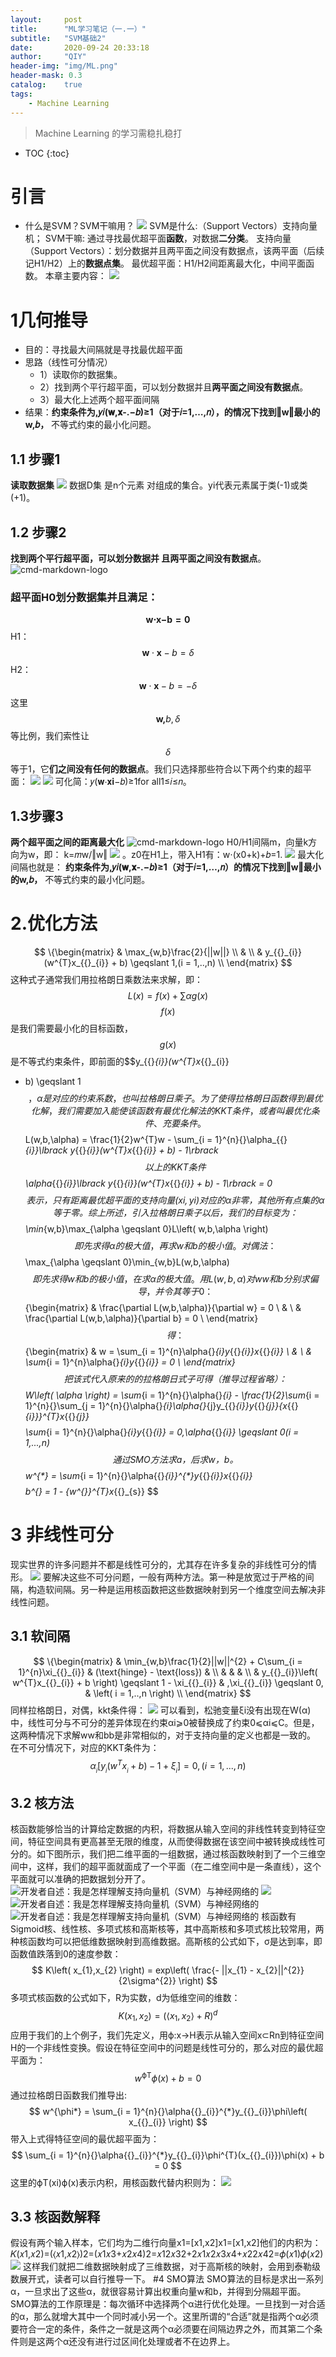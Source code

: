 ```yaml
---
layout:     post
title:      "ML学习笔记（一.一）"
subtitle:   "SVM基础2"
date:       2020-09-24 20:33:18
author:     "QIY"
header-img: "img/ML.png"
header-mask: 0.3 
catalog:    true
tags:
    - Machine Learning
---
```



> Machine Learning 的学习需稳扎稳打

* TOC
{:toc}

# 引言

-   什么是SVM？SVM干嘛用？
![](/img/in-post/200924_svm2/20651249bdc017632b540567c2f39f15.png)
SVM是什么:（Support Vectors）支持向量机；
SVM干嘛: 通过寻找最优超平面**函数**，对数据**二分类**。
支持向量（Support
Vectors）：划分数据并且两平面之间没有数据点，该两平面（后续记H1/H2）上的**数据点集**。
最优超平面：H1/H2间距离最大化，中间平面函数。
本章主要内容：
![](/img/in-post/200924_svm2/907ffb633624c2d405f68de0d997cef7.png)
# 1几何推导
-   目的：寻找最大间隔就是寻找最优超平面
-   思路（线性可分情况）
    -   1）读取你的数据集。
    -   2）找到两个平行超平面，可以划分数据并且**两平面之间没有数据点**。
    -   3）最大化上述两个超平面间隔
-   结果：**约束条件为,𝑦𝑖(𝐰,𝐱-.−𝑏)≥1（对于𝑖=1,…,𝑛），的情况下找到‖w‖最小的w,𝑏，**
    不等式约束的最小化问题。
## 1.1 **步骤1**
**读取数据集**
![](/img/in-post/200924_svm2/a07eb337dd0cec2fd4285583f8ded161.png)
数据D集 是n个元素 对组成的集合。yi代表元素属于类(-1)或类(+1)。
## 1.2 **步骤2**
**找到两个平行超平面，可以划分数据并 且两平面之间没有数据点**。
![cmd-markdown-logo](/img/in-post/200924_svm2/87ce89ee13f743cd7fa00b763fa23de7.png)
### 超平面H0划分数据集并且满足：
$$
\mathbf{w}\mathbf{\cdot}\mathbf{x}\mathbf{- b = 0}
$$
H1：
$$
\mathbf{w} \cdot \mathbf{x} - b = \delta
$$
H2：
$$
\mathbf{w} \cdot \mathbf{x} - b = - \delta
$$
这里$$\mathbf{w}\mathbf{,}b,\delta$$等比例，我们索性让$$\delta$$等于1，它**们之间没有任何的数据点**。我们只选择那些符合以下两个约束的超平面：
![](/img/in-post/200924_svm2/2c8b91d616afb961ab203a3584aa06b4.png)
![](/img/in-post/200924_svm2/4832987e501a9929c0dedd41de083416.png)
可化简：𝑦(𝐰⋅𝐱𝐢−𝑏)≥1for all1≤𝑖≤𝑛。
## 1.3**步骤3**
**两个超平面之间的距离最大化**
![cmd-markdown-logo](/img/in-post/200924_svm2/29fa4b6f08d60f6aa3be43db05c18d4d.png)
H0/H1间隔m，向量k方向为w，即： k=𝑚w/‖w‖
![](/img/in-post/200924_svm2/8e75eda4fb7e810a43662d6fbfc1106b.png)
。z0在H1上，带入H1有：w⋅(x0+k)+𝑏=1.
![](/img/in-post/200924_svm2/192e25e26a9a287332f545f0a70f97cf.png)
最大化间隔也就是：
**约束条件为,𝑦𝑖(𝐰,𝐱-.−𝑏)≥1（对于𝑖=1,…,𝑛）的情况下找到‖w‖最小的w,𝑏，**
不等式约束的最小化问题。
# 2.优化方法
$$
\{\begin{matrix}
 & \max_{w,b}\frac{2}{||w||} \\
 & \\
 & y_{{}_{i}}(w^{T}x_{{}_{i}} + b) \geqslant 1,(i = 1,..,n) \\
\end{matrix}
$$
这种式子通常我们用拉格朗日乘数法来求解，即：
$$
L(x) = f(x) + \sum\alpha g(x)
$$
$$f(x)$$是我们需要最小化的目标函数，$$g(x)$$是不等式约束条件，即前面的$$y_{{}_{i}}(w^{T}x_{{}_{i}}
+ b) \geqslant 1$$，  
α是对应的约束系数，也叫拉格朗日乘子。为了使得拉格朗日函数得到最优化解，我们需要加入能使该函数有最优化解法的KKT条件，或者叫最优化条件、充要条件。
$$
L(w,b,\alpha) = \frac{1}{2}w^{T}w - \sum_{i = 1}^{n}{}\alpha_{{}_{i}}\lbrack y_{{}_{i}}(w^{T}x_{{}_{i}} + b) - 1\rbrack
$$
以上的KKT条件$$\alpha_{{}_{i}}\lbrack y_{{}_{i}}(w^{T}x_{{}_{i}} + b) - 1\rbrack
=
0$$表示，只有距离最优超平面的支持向量(xi,yi)对应的α非零，其他所有点集的α等于零。综上所述，引入拉格朗日乘子以后，我们的目标变为：
$$
\min_{w,b}\max_{\alpha \geqslant 0}L\left( w,b,\alpha \right)
$$
即先求得α的极大值，再求w和b的极小值。
对偶法：
$$
\max_{\alpha \geqslant 0}\min_{w,b}L(w,b,\alpha)
$$
即先求得w和b的极小值，在求α的极大值。用L(w,b,α)对ww和b分别求偏导，并令其等于0：
$$
\{\begin{matrix}
 & \frac{\partial L(w,b,\alpha)}{\partial w} = 0 \\
 & \\
 & \frac{\partial L(w,b,\alpha)}{\partial b} = 0 \\
\end{matrix}
$$
得：
$$
\{\begin{matrix}
 & w = \sum_{i = 1}^{n}\alpha{}_{i}y_{{}_{i}}x_{{}_{i}} \\
 & \\
 & \sum_{i = 1}^{n}\alpha{}_{i}y_{{}_{i}} = 0 \\
\end{matrix}
$$
把该式代入原来的的拉格朗日式子可得（推导过程省略）：
$$
W\left( \alpha \right) = \sum_{i = 1}^{n}{}\alpha{}_{i} - \frac{1}{2}\sum_{i = 1}^{n}{}\sum_{j = 1}^{n}{}\alpha{}_{i}\alpha{}_{j}y_{{}_{i}}y_{{}_{j}}{x_{{}_{i}}}^{T}x_{{}_{j}}
$$
$$
\sum_{i = 1}^{n}{}\alpha{}_{i}y_{{}_{i}} = 0,\alpha_{{}_{i}} \geqslant 0(i = 1,...,n)
$$
通过SMO方法求a，后求w，b。
$$
w^{*} = \sum_{i = 1}^{n}{}\alpha{{}_{i}}^{*}y_{{}_{i}}x_{{}_{i}}
$$
$$
b^{*} = 1 - {w^{*}}^{T}x_{{}_{s}}
$$
# 3 非线性可分
现实世界的许多问题并不都是线性可分的，尤其存在许多复杂的非线性可分的情形。
![](/img/in-post/200924_svm2/326fdcb0715860f8aca9c9bb1774c5aa.jpg)
要解决这些不可分问题，一般有两种方法。第一种是放宽过于严格的间隔，构造软间隔。另一种是运用核函数把这些数据映射到另一个维度空间去解决非线性问题。
## 3.1 软间隔
$$
\{\begin{matrix}
 & \min_{w,b}\frac{1}{2}||w||^{2} + C\sum_{i = 1}^{n}\xi_{{}_{i}} & (\text{hinge} - \text{loss}) & \\
 & & & \\
 & y_{{}_{i}}\left( w^{T}x_{{}_{i}} + b \right) \geqslant 1 - \xi_{{}_{i}} & ,\xi_{{}_{i}} \geqslant 0, & \left( i = 1,..,n \right) \\
\end{matrix}
$$
同样拉格朗日，对偶，kkt条件得：
![](/img/in-post/200924_svm2/c8c09979e58459d90c78c097209b77c2.png)
可以看到，松驰变量ξi没有出现在W(α)中，线性可分与不可分的差异体现在约束αi⩾0被替换成了约束0⩽αi⩽C。但是，这两种情况下求解ww和bb是非常相似的，对于支持向量的定义也都是一致的。  
在不可分情况下，对应的KKT条件为：
$$
\alpha_{{}_{i}}\lbrack y_{{}_{i}}(w^{T}x_{{}_{i}} + b) - 1 + \xi_{{}_{i}}\rbrack = 0,(i = 1,...,n)
$$
## 3.2 核方法
核函数能够恰当的计算给定数据的内积，将数据从输入空间的非线性转变到特征空间，特征空间具有更高甚至无限的维度，从而使得数据在该空间中被转换成线性可分的。如下图所示，我们把二维平面的一组数据，通过核函数映射到了一个三维空间中，这样，我们的超平面就面成了一个平面（在二维空间中是一条直线），这个平面就可以准确的把数据划分开了。
![开发者自述：我是怎样理解支持向量机（SVM）与神经网络的](/img/in-post/200924_svm2/e9d28967b89baf3f5f38b27c54bcdb10.jpg)
![](/img/in-post/200924_svm2/c669cf8cbfa024d65151cd43fba578a0.jpg)
![开发者自述：我是怎样理解支持向量机（SVM）与神经网络的](/img/in-post/200924_svm2/27f457c32841ae33edacab1d81692bcd.jpg)
![开发者自述：我是怎样理解支持向量机（SVM）与神经网络的](/img/in-post/200924_svm2/1e54d00ad9165591182151863a4d5a0f.jpg)
核函数有Sigmoid核、线性核、多项式核和高斯核等，其中高斯核和多项式核比较常用，两种核函数均可以把低维数据映射到高维数据。高斯核的公式如下，σ是达到率，即函数值跌落到0的速度参数：
$$
K\left( x_{1},x_{2} \right) = exp\left( \frac{- ||x_{1} - x_{2}||^{2}}{2\sigma^{2}} \right)
$$
多项式核函数的公式如下，R为实数，d为低维空间的维数：
$$
K(x_{1},x_{2}) = (\langle x_{1},x_{2}\rangle + R)^{d}
$$
应用于我们的上个例子，我们先定义，用ϕ:x→H表示从输入空间x⊂Rn到特征空间H的一个非线性变换。假设在特征空间中的问题是线性可分的，那么对应的最优超平面为：
$$
w^{\text{ϕT}}\phi\left( x \right) + b = 0
$$
通过拉格朗日函数我们推导出:
$$
w^{\phi*} = \sum_{i = 1}^{n}{}\alpha{{}_{i}}^{*}y_{{}_{i}}\phi\left( x_{{}_{i}} \right)
$$
带入上式得特征空间的最优超平面为：
$$
\sum_{i = 1}^{n}{}\alpha{{}_{i}}^{*}y_{{}_{i}}\phi^{T}(x_{{}_{i}})\phi(x) + b = 0
$$
这里的ϕT(xi)ϕ(x)表示内积，用核函数代替内积则为：
![](/img/in-post/200924_svm2/ac449b5a87680f85a5659b2ef740d56d.png)
## 3.3 核函数解释
假设有两个输入样本，它们均为二维行向量x1=[x1,x2]x1=[x1,x2]他们的内积为：
𝐾(𝑥1,𝑥2)=(⟨𝑥1,𝑥2⟩)2=(𝑥1𝑥3+𝑥2𝑥4)2=𝑥12𝑥32+2𝑥1𝑥2𝑥3𝑥4+𝑥22𝑥42=𝜙(𝑥1)𝜙(𝑥2)
![](/img/in-post/200924_svm2/75567ca49f9cf2978be7c1ee39e74efc.png)
这样我们就把二维数据映射成了三维数据，对于高斯核的映射，会用到泰勒级数展开式，读者可以自行推导一下。
#4 SMO算法
SMO算法的目标是求出一系列α，一旦求出了这些α，就很容易计算出权重向量w和b，并得到分隔超平面。  
SMO算法的工作原理是：每次循环中选择两个α进行优化处理。一旦找到一对合适的α，那么就增大其中一个同时减小另一个。这里所谓的“合适”就是指两个α必须要符合一定的条件，条件之一就是这两个α必须要在间隔边界之外，而其第二个条件则是这两个α还没有进行过区间化处理或者不在边界上。
